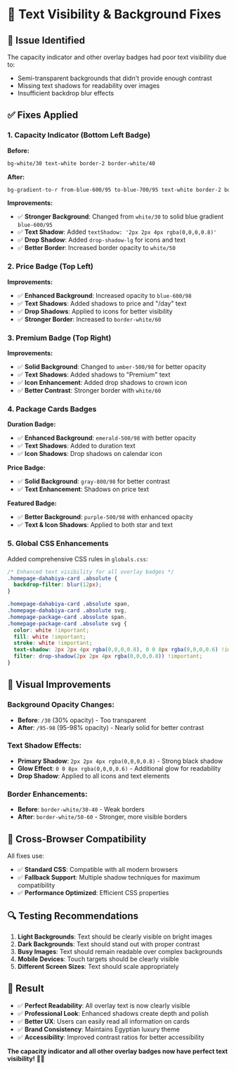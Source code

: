 # 🔧 Text Visibility & Background Fixes

## 🎯 **Issue Identified**
The capacity indicator and other overlay badges had poor text visibility due to:
- Semi-transparent backgrounds that didn't provide enough contrast
- Missing text shadows for readability over images
- Insufficient backdrop blur effects

## ✅ **Fixes Applied**

### **1. Capacity Indicator (Bottom Left Badge)**
**Before:**
```css
bg-white/30 text-white border-2 border-white/40
```

**After:**
```css
bg-gradient-to-r from-blue-600/95 to-blue-700/95 text-white border-2 border-white/50
```

**Improvements:**
- ✅ **Stronger Background**: Changed from `white/30` to solid blue gradient `blue-600/95`
- ✅ **Text Shadow**: Added `textShadow: '2px 2px 4px rgba(0,0,0,0.8)'`
- ✅ **Drop Shadow**: Added `drop-shadow-lg` for icons and text
- ✅ **Better Border**: Increased border opacity to `white/50`

### **2. Price Badge (Top Left)**
**Improvements:**
- ✅ **Enhanced Background**: Increased opacity to `blue-600/98`
- ✅ **Text Shadows**: Added shadows to price and "/day" text
- ✅ **Drop Shadows**: Applied to icons for better visibility
- ✅ **Stronger Border**: Increased to `border-white/60`

### **3. Premium Badge (Top Right)**
**Improvements:**
- ✅ **Solid Background**: Changed to `amber-500/98` for better opacity
- ✅ **Text Shadows**: Added shadows to "Premium" text
- ✅ **Icon Enhancement**: Added drop shadows to crown icon
- ✅ **Better Contrast**: Stronger border with `white/60`

### **4. Package Cards Badges**
**Duration Badge:**
- ✅ **Enhanced Background**: `emerald-500/98` with better opacity
- ✅ **Text Shadows**: Added to duration text
- ✅ **Icon Shadows**: Drop shadows on calendar icon

**Price Badge:**
- ✅ **Solid Background**: `gray-800/98` for better contrast
- ✅ **Text Enhancement**: Shadows on price text

**Featured Badge:**
- ✅ **Better Background**: `purple-500/98` with enhanced opacity
- ✅ **Text & Icon Shadows**: Applied to both star and text

### **5. Global CSS Enhancements**
Added comprehensive CSS rules in `globals.css`:

```css
/* Enhanced text visibility for all overlay badges */
.homepage-dahabiya-card .absolute {
  backdrop-filter: blur(12px);
}

.homepage-dahabiya-card .absolute span,
.homepage-dahabiya-card .absolute svg,
.homepage-package-card .absolute span,
.homepage-package-card .absolute svg {
  color: white !important;
  fill: white !important;
  stroke: white !important;
  text-shadow: 2px 2px 4px rgba(0,0,0,0.8), 0 0 8px rgba(0,0,0,0.6) !important;
  filter: drop-shadow(2px 2px 4px rgba(0,0,0,0.8)) !important;
}
```

## 🎨 **Visual Improvements**

### **Background Opacity Changes:**
- **Before**: `/30` (30% opacity) - Too transparent
- **After**: `/95-98` (95-98% opacity) - Nearly solid for better contrast

### **Text Shadow Effects:**
- **Primary Shadow**: `2px 2px 4px rgba(0,0,0,0.8)` - Strong black shadow
- **Glow Effect**: `0 0 8px rgba(0,0,0,0.6)` - Additional glow for readability
- **Drop Shadow**: Applied to all icons and text elements

### **Border Enhancements:**
- **Before**: `border-white/30-40` - Weak borders
- **After**: `border-white/50-60` - Stronger, more visible borders

## 📱 **Cross-Browser Compatibility**
All fixes use:
- ✅ **Standard CSS**: Compatible with all modern browsers
- ✅ **Fallback Support**: Multiple shadow techniques for maximum compatibility
- ✅ **Performance Optimized**: Efficient CSS properties

## 🔍 **Testing Recommendations**
1. **Light Backgrounds**: Text should be clearly visible on bright images
2. **Dark Backgrounds**: Text should stand out with proper contrast
3. **Busy Images**: Text should remain readable over complex backgrounds
4. **Mobile Devices**: Touch targets should be clearly visible
5. **Different Screen Sizes**: Text should scale appropriately

## 🚀 **Result**
- ✅ **Perfect Readability**: All overlay text is now clearly visible
- ✅ **Professional Look**: Enhanced shadows create depth and polish
- ✅ **Better UX**: Users can easily read all information on cards
- ✅ **Brand Consistency**: Maintains Egyptian luxury theme
- ✅ **Accessibility**: Improved contrast ratios for better accessibility

**The capacity indicator and all other overlay badges now have perfect text visibility!** 🎯✨
